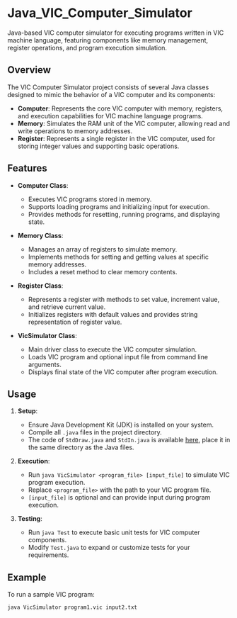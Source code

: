 # Java_VIC_Computer_Simulator
Java-based VIC computer simulator for executing programs written in VIC machine language, featuring components like memory management, register operations, and program execution simulation.

## Overview

The VIC Computer Simulator project consists of several Java classes designed to mimic the behavior of a VIC computer and its components:

- **Computer**: Represents the core VIC computer with memory, registers, and execution capabilities for VIC machine language programs.
- **Memory**: Simulates the RAM unit of the VIC computer, allowing read and write operations to memory addresses.
- **Register**: Represents a single register in the VIC computer, used for storing integer values and supporting basic operations.

## Features

- **Computer Class**:
  - Executes VIC programs stored in memory.
  - Supports loading programs and initializing input for execution.
  - Provides methods for resetting, running programs, and displaying state.

- **Memory Class**:
  - Manages an array of registers to simulate memory.
  - Implements methods for setting and getting values at specific memory addresses.
  - Includes a reset method to clear memory contents.

- **Register Class**:
  - Represents a register with methods to set value, increment value, and retrieve current value.
  - Initializes registers with default values and provides string representation of register value.

- **VicSimulator Class**:
  - Main driver class to execute the VIC computer simulation.
  - Loads VIC program and optional input file from command line arguments.
  - Displays final state of the VIC computer after program execution.

## Usage

1. **Setup**:
   - Ensure Java Development Kit (JDK) is installed on your system.
   - Compile all `.java` files in the project directory.
   - The code of `StdDraw.java` and `StdIn.java` is available [here](https://introcs.cs.princeton.edu/java/stdlib/StdDraw.java), place it in the same directory as the Java files.


2. **Execution**:
   - Run `java VicSimulator <program_file> [input_file]` to simulate VIC program execution.
   - Replace `<program_file>` with the path to your VIC program file.
   - `[input_file]` is optional and can provide input during program execution.

3. **Testing**:
   - Run `java Test` to execute basic unit tests for VIC computer components.
   - Modify `Test.java` to expand or customize tests for your requirements.

## Example

To run a sample VIC program:

```bash
java VicSimulator program1.vic input2.txt
